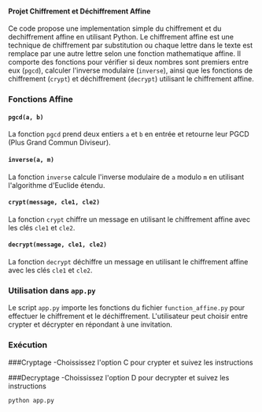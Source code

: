 #### Projet Chiffrement et Déchiffrement Affine

Ce code propose une implementation simple du chiffrement et du dechiffrement affine en utilisant Python.
Le chiffrement affine est une technique de chiffrement par substitution ou chaque lettre dans le texte est remplace par une autre lettre selon une fonction mathematique affine.
Il comporte des fonctions pour vérifier si deux nombres sont premiers entre eux (`pgcd`), calculer l'inverse modulaire (`inverse`), ainsi que les fonctions de chiffrement (`crypt`) et déchiffrement (`decrypt`) utilisant le chiffrement affine.

### Fonctions Affine

#### `pgcd(a, b)`

La fonction `pgcd` prend deux entiers `a` et `b` en entrée et retourne leur PGCD (Plus Grand Commun Diviseur).

#### `inverse(a, m)`

La fonction `inverse` calcule l'inverse modulaire de `a` modulo `m` en utilisant l'algorithme d'Euclide étendu.

#### `crypt(message, cle1, cle2)`

La fonction `crypt` chiffre un message en utilisant le chiffrement affine avec les clés `cle1` et `cle2`.

#### `decrypt(message, cle1, cle2)`

La fonction `decrypt` déchiffre un message en utilisant le chiffrement affine avec les clés `cle1` et `cle2`.

### Utilisation dans `app.py`

Le script `app.py` importe les fonctions du fichier `function_affine.py` pour effectuer le chiffrement et le déchiffrement. L'utilisateur peut choisir entre crypter et décrypter en répondant à une invitation.

### Exécution

###Cryptage
-Choississez l'option C pour crypter et suivez les instructions

###Decryptage
-Choississez l'option D pour decrypter et suivez les instructions

```bash
python app.py





